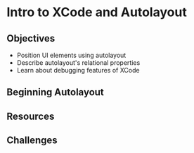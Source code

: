 # Intro to XCode and Autolayout

## Objectives

- Position UI elements using autolayout
- Describe autolayout's relational properties 
- Learn about debugging features of XCode


## Beginning Autolayout



## Resources


## Challenges